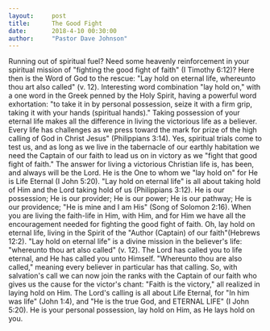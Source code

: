 ```yaml
---
layout:     post
title:      The Good Fight
date:       2018-4-10 00:30:00
author:     "Pastor Dave Johnson"
---
```


Running out of spiritual fuel? Need some heavenly reinforcement in your spiritual mission of "fighting the good fight of faith" (I Timothy 6:12)? Here then is the Word of God to the rescue: "Lay hold on eternal life, whereunto thou art also called" (v. 12). Interesting word combination "lay hold on," with a one word in the Greek penned by the Holy Spirit, having a powerful word exhortation: "to take it in by personal possession, seize it with a firm grip, taking it with your hands (spiritual hands)." Taking possession of your eternal life makes all the difference in living the victorious life as a believer. Every life has challenges as we press toward the mark for prize of the high calling of God in Christ Jesus" (Philippians 3:14). Yes, spiritual trials come to test us, and as long as we live in the tabernacle of our earthly habitation we need the Captain of our faith to lead us on in victory as we "fight that good fight of faith." The answer for living a victorious Christian life is, has been, and always will be the Lord. He is the One to whom we "lay hold on" for He is Life Eternal (I John 5:20). "Lay hold on eternal life" is all about taking hold of Him and the Lord taking hold of us (Philippians 3:12). He is our possession; He is our provider; He is our power; He is our pathway; He is our providence; "He is mine and I am His" (Song of Solomon 2:16). When you are living the faith-life in Him, with Him, and for Him we have all the encouragement needed for fighting the good fight of faith. Oh, lay hold on eternal life, living in the Spirit of the "Author (Captain) of our faith"(Hebrews 12:2). "Lay hold on eternal life" is a divine mission in the believer's life: "whereunto thou art also called" (v. 12). The Lord has called you to life eternal, and He has called you unto Himself. "Whereunto thou are also called," meaning every believer in particular has that calling. So, with salvation's call we can now join the ranks with the Captain of our faith who gives us the cause for the victor's chant: "Faith is the victory," all realized in laying hold on Him. The Lord's calling is all about Life Eternal, for "In him was life" (John 1:4), and "He is the true God, and ETERNAL LIFE" (I John 5:20). He is your personal possession, lay hold on Him, as He lays hold on you.

